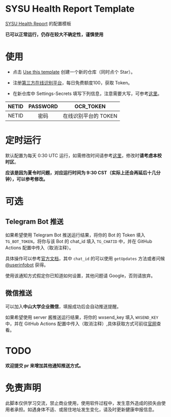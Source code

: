 # SYSU Health Report Template

[SYSU Health Report](https://github.com/marketplace/actions/sysu-health-report) 的配置模板

**已可以正常运行，仍存在较大不确定性，谨慎使用**

# 使用

- 点击 [Use this template](https://github.com/Editi0/SYSU-HealthReport-Template/generate) 创建一个新的仓库（同时点个 Star）。

- 注册[第三方在线识别平台](http://fast.95man.com)，每日免费额度100，获取 Token。

- 在新仓库中 Settings-Secrets 填写下列信息，注意需要大写，可参考[这里](https://docs.github.com/en/actions/security-guides/encrypted-secrets)。

| NETID | PASSWORD | OCR_TOKEN |
| :-----: | :--------: | :---------: |
| NETID |   密码    | 在线识别平台的 TOKEN |

# 定时运行

默认配置为每天 0:30 UTC 运行，如需修改时间请参考[这里](https://docs.github.com/en/actions/learn-github-actions/events-that-trigger-workflows#scheduled-events)，修改时**请考虑本校时区**。

**应该是因为夏令时问题，对应运行时间为 9:30 CST（实际上还会再延后十几分钟），可以参考修改。**

# 可选

## Telegram Bot 推送

如果希望使用 Telegram Bot 推送运行结果，将你的 Bot 的 Token 填入 `TG_BOT_TOKEN`，将你与该 Bot 的 chat_id 填入 `TG_CHATID` 中，并在 GitHub Actions 配置中传入（取消注释）。

具体操作可以参考[官方文档](https://core.telegram.org/bots/api#sendmessage)，其中 `chat_id` 的可以使用 `getUpdates` 方法或者问候 [@userinfobot](https://t.me/userinfobot) 获得。

使用该通知方式假定你已知道如何设置，其他问题请 Google，否则请放弃。

## 微信推送

可以加入**中山大学企业微信**，填报成功后会自动推送提醒。

如果希望使用 server 酱推送运行结果，将你的 wxsend_key 填入 `WXSEND_KEY` 中，并在 GitHub Actions 配置中传入（取消注释）,具体获取方式可前往[官网](https://sct.ftqq.com/)查看。

# TODO

**欢迎提交 pr 来增加其他通知推送方式。**

# 免责声明

此脚本仅供学习交流，禁止商业使用，使用软件过程中，发生意外造成的损失由使用者承担。如遇身体不适、或居住地址发生变化，请及时更新健康申报信息。

